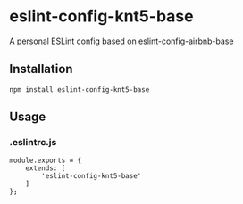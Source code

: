 # eslint-config-knt5-base

A personal ESLint config based on eslint-config-airbnb-base

## Installation

```
npm install eslint-config-knt5-base
```

## Usage

### .eslintrc.js

```
module.exports = {
	extends: [
		'eslint-config-knt5-base'
	]
};
```
